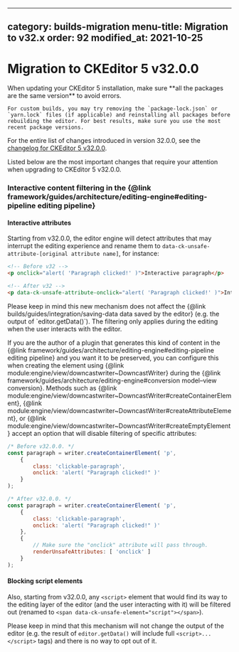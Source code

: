 
---
category: builds-migration
menu-title: Migration to v32.x
order: 92
modified_at: 2021-10-25
---

# Migration to CKEditor 5 v32.0.0

<info-box>
	When updating your CKEditor 5 installation, make sure **all the packages are the same version** to avoid errors.

	For custom builds, you may try removing the `package-lock.json` or `yarn.lock` files (if applicable) and reinstalling all packages before rebuilding the editor. For best results, make sure you use the most recent package versions.
</info-box>

For the entire list of changes introduced in version 32.0.0, see the [changelog for CKEditor 5 v32.0.0](https://github.com/ckeditor/ckeditor5/blob/master/CHANGELOG.md#3200-2021-10-25).

Listed below are the most important changes that require your attention when upgrading to CKEditor 5 v32.0.0.

### Interactive content filtering in the {@link framework/guides/architecture/editing-engine#editing-pipeline editing pipeline}

#### Interactive attributes

Starting from v32.0.0, the editor engine will detect attributes that may interrupt the editing experience and rename them to `data-ck-unsafe-attribute-[original attribute name]`, for instance:

```html
<!-- Before v32 -->
<p onclick="alert( 'Paragraph clicked!' )">Interactive paragraph</p>

<!-- After v32 -->
<p data-ck-unsafe-attribute-onclick="alert( 'Paragraph clicked!' )">Interactive paragraph</p>
```

<info-box>
	Please keep in mind this new mechanism does not affect the {@link builds/guides/integration/saving-data data saved by the editor} (e.g. the output of `editor.getData()`). The filtering only applies during the editing when the user interacts with the editor.
</info-box>

If you are the author of a plugin that generates this kind of content in the {@link framework/guides/architecture/editing-engine#editing-pipeline editing pipeline} and you want it to be preserved, you can configure this when creating the element using {@link module:engine/view/downcastwriter~DowncastWriter} during the {@link framework/guides/architecture/editing-engine#conversion model–view conversion}. Methods such as {@link module:engine/view/downcastwriter~DowncastWriter#createContainerElement}, {@link module:engine/view/downcastwriter~DowncastWriter#createAttributeElement}, or {@link module:engine/view/downcastwriter~DowncastWriter#createEmptyElement} accept an option that will disable filtering of specific attributes:

```js
/* Before v32.0.0. */
const paragraph = writer.createContainerElement( 'p',
	{
		class: 'clickable-paragraph',
		onclick: 'alert( "Paragraph clicked!" )'
	}
);

/* After v32.0.0. */
const paragraph = writer.createContainerElement( 'p',
	{
		class: 'clickable-paragraph',
		onclick: 'alert( "Paragraph clicked!" )'
	},
	{
		// Make sure the "onclick" attribute will pass through.
		renderUnsafeAttributes: [ 'onclick' ]
	}
);
```

#### Blocking script elements

Also, starting from v32.0.0, any `<script>` element that would find its way to the editing layer of the editor (and the user interacting with it) will be filtered out (renamed to `<span data-ck-unsafe-element="script"></span>`).

Please keep in mind that this mechanism will not change the output of the editor (e.g. the result of `editor.getData()` will include full `<script>...</script>` tags) and there is no way to opt out of it.
